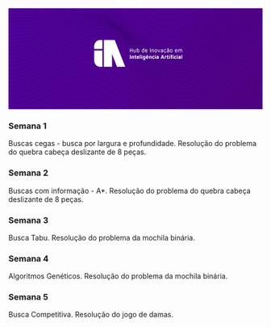 <img align='center' src="/.github/hub.jpg" width="650" height="200">

### Semana 1
Buscas cegas - busca por largura e profundidade. Resolução do problema do quebra cabeça deslizante de 8 peças. 

### Semana 2
Buscas com informação - A*. Resolução do problema do quebra cabeça deslizante de 8 peças.

### Semana 3
Busca Tabu. Resolução do problema da mochila binária.

### Semana 4
Algoritmos Genéticos. Resolução do problema da mochila binária.

### Semana 5
Busca Competitiva. Resolução do jogo de damas.

